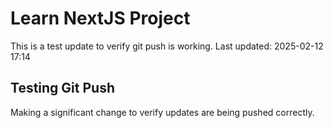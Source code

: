 # Learn NextJS Project

This is a test update to verify git push is working.
Last updated: 2025-02-12 17:14

## Testing Git Push

Making a significant change to verify updates are being pushed correctly.
